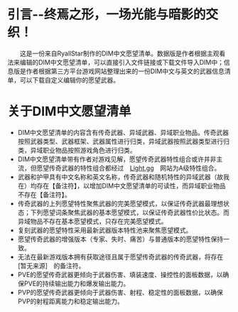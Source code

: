 # 引言--终焉之形，一场光能与暗影的交织！

&emsp;&emsp;这是一份来自RyallStar制作的DIM中文愿望清单。数据版是作者根据主观看法来编辑的DIM中文愿望清单，可以直接引入文件链接或下载文件导入DIM中；信息版是作者根据第三方平台游戏网站整理出来的一份DIM中文与英文的武器信息清单，可以下载自定义编辑你的愿望武器。

# 关于DIM中文愿望清单
* DIM中文愿望清单的内容含有传奇武器、异域武器、异域职业物品。传奇武器按照武器类型、武器框架、武器属性进行归类，异域武器按照武器类型进行归类，异域职业物品按照游戏角色进行归类。
* DIM中文愿望清单带有作者对游戏见解，愿望传奇武器特性组合或许并非主流，但愿望传奇武器的特性组合都经过&emsp;[Light.gg](https://www.light.gg/)&emsp;网站为A级特性组合。
* 武器和护甲具有中文名称和英文名称，传奇武器和随机特性的异域武器（故我在）均存在【备注符】，以增加DIM中文愿望清单的可读性，而异域职业物品不存在【备注符】。
* 传奇武器的上列愿望特性聚焦武器的完美愿望模式，以保证传奇武器最理想状态；下列愿望词条聚焦武器的基本愿望模式，以保证传奇武器性价比状态。而异域物品不存在基本愿望模式，只存在完美愿望模式。
* 复刻武器的愿望特性采用最新武器版本特性池来聚焦愿望模式。
* 愿望传奇武器的增强版本（专家、失时、痛苦）与普通版本的愿望特性保持一致。
* 无法在最新游戏版本拥有获取途径且属于愿望传奇武器的传奇武器，将存在&emsp;[暂无来源]&emsp;的备注符。
* PVE的愿望传奇武器更倾向于武器伤害、填装速度、操控性的面板数据，以确保PVE的持续输出能力和爆发输出能力。
* PVP的愿望传奇武器更倾向于武器伤害、射程、稳定性的面板数据，以确保PVP的射程距离能力和稳定输出能力。
